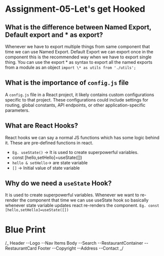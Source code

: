 # Assignment-05-Let's get Hooked

## What is the difference between Named Export, Default export and \* as export?

Whenever we have to export multiple things from same component that time we can use Named Export.
Default Export we can export once in the component this is the recommended way when we have to export single thing.
You can use the export \* as syntax to export all the named exports from a module as an object
`import \* as utils from './utils';`

## What is the importance of `config.js` file

A `config.js` file in a React project, it likely contains custom configurations specific to that project. These configurations could include settings for routing, global constants, API endpoints, or other application-specific parameters.

## What are React Hooks?

React hooks we can say a normal JS functions which has some logic behind it. These are pre-defined functions in react.

- `Eg. useState()` -> It is used to create superpowerful variables.
- const [hello,setHello]=useState([])
- `hello & setHello`-> are state variable
- `[]` -> Initial value of state variable

## Why do we need a `useState` Hook?

It is used to create superpowerful variables. Whenever we want to re-render the component that time we can use useState hook so basically whenever state variable updates react re-renders the component.
`Eg. const [hello,setHello]=useState([])`

# Blue Print

/_
Header
--Logo
--Nav Items
Body
--Search
--RestaurantContainer
--RestaurantCard
Footer
--Copyright
--Address
--Contact
_/
